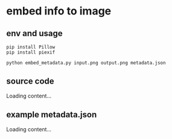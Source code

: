 # embed info to image


## env and usage

```
pip install Pillow
pip install piexif
```

```
python embed_metadata.py input.png output.png metadata.json
```

## source code

<div class="load_as_code_session" data-url="embed_metadata.py">Loading content...</div>

## example metadata.json
<div class="load_as_code_session" data-url="metadata.json">Loading content...</div>



<script src="{{ '/assets/js/LoadAsCodeSession.js' | relative_url }}"></script>
